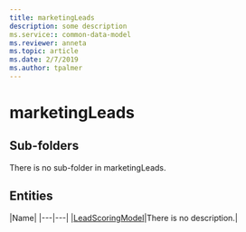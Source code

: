 ```yaml
---
title: marketingLeads
description: some description
ms.service:: common-data-model
ms.reviewer: anneta
ms.topic: article
ms.date: 2/7/2019
ms.author: tpalmer
---
```


# marketingLeads

## Sub-folders

There is no sub-folder in marketingLeads.


## Entities

|Name|
|---|---|
|[LeadScoringModel](LeadScoringModel.md)|There is no description.|
